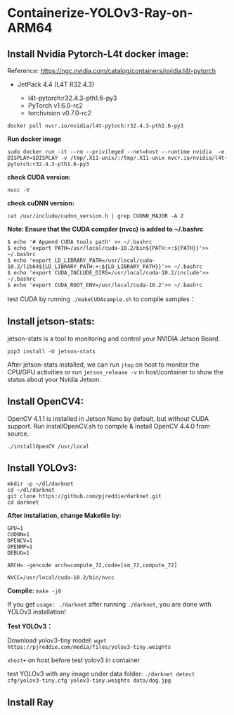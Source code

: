 # Containerize-YOLOv3-Ray-on-ARM64


## Install Nvidia Pytorch-L4t docker image:

Reference: https://ngc.nvidia.com/catalog/containers/nvidia:l4t-pytorch
* JetPack 4.4 (L4T R32.4.3)

  * l4t-pytorch:r32.4.3-pth1.6-py3
  * PyTorch v1.6.0-rc2
  * torchvision v0.7.0-rc2

`docker pull nvcr.io/nvidia/l4t-pytoch:r32.4.3-pth1.6-py3`

**Run docker image**

`sudo docker run -it --rm --privileged --net=host --runtime nvidia  -e DISPLAY=$DISPLAY -v /tmp/.X11-unix/:/tmp/.X11-unix nvcr.io/nvidia/l4t-pytorch:r32.4.3-pth1.6-py3`

**check CUDA version:**

`nvcc -V`

**check cuDNN version:**

`cat /usr/include/cudnn_version.h | grep CUDNN_MAJOR -A 2`

**Note: Ensure that the CUDA compiler (nvcc) is added to ~/.bashrc**
```
$ echo '# Append CUDA tools path' >> ~/.bashrc
$ echo 'export PATH=/usr/local/cuda-10.2/bin${PATH:+:${PATH}}'>> ~/.bashrc
$ echo 'export LD_LIBRARY_PATH=/usr/local/cuda-10.2/lib64${LD_LIBRARY_PATH:+:${LD_LIBRARY_PATH}}'>> ~/.bashrc
$ echo 'export CUDA_INCLUDE_DIRS=/usr/local/cuda-10.2/include'>> ~/.bashrc
$ echo 'export CUDA_ROOT_ENV=/usr/local/cuda-10.2'>> ~/.bashrc
```

test CUDA by running `./makeCUDAsample.sh` to compile samples：


## Install jetson-stats:
jetson-stats is a tool to monitoring and control your NVIDIA Jetson Board. 

`pip3 install -U jetson-stats`

After jetson-stats installed, we can run `jtop` on host to monitor the CPU/GPU activities or run `jetson_release -v` in host/container to show the status about your Nvidia Jetson.  

## Install OpenCV4:
OpenCV 4.1.1 is installed in Jetson Nano by default, but without CUDA support. Run installOpenCV.sh to compile & install OpenCV 4.4.0 from source.

`./installOpenCV /usr/local`

## Install YOLOv3:
```
mkdir -p ~/dl/darknet
cd ~/dl/darknet
git clone https://github.com/pjreddie/darknet.git
cd darknet
```

**After installation, change Makefile by:**
```
GPU=1
CUDNN=1
OPENCV=1
OPENMP=1
DEBUG=1

ARCH= -gencode arch=compute_72,code=[sm_72,compute_72]

NVCC=/usr/local/cuda-10.2/bin/nvcc
```

**Compile:** 
`make -j8`

If you get `usage: ./darknet` after running `./darknet`, you are done with YOLOv3 installation!

**Test YOLOv3：**

Download yolov3-tiny model:
`wget https://pjreddie.com/media/files/yolov3-tiny.weights`

`xhost+`  on host before test yolov3 in container

test YOLOv3 with any image under data folder:
`./darknet detect cfg/yolov3-tiny.cfg yolov3-tiny.weights data/dog.jpg`


## Install Ray

